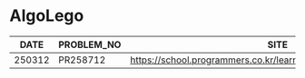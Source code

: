 # AlgoLego
|DATE|PROBLEM_NO|SITE|
|----|----------|----|
|250312|PR258712|https://school.programmers.co.kr/learn/courses/30/lessons/258712|
